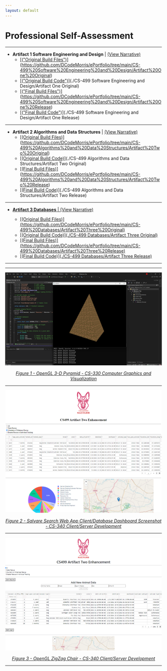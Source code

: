 ```yaml
---
layout: default
---
```


# **Professional Self-Assessment** #
 
----------------------------------------------------------------------------------------------------------------------------------------------------------------------------------------------
- **Artifact 1 Software Engineering and Design** \| [(View Narrative)](https://github.com/DCodeMorris/ePortfolio/blob/main/Narratives/20231120_Narrative_Software_Engineering_and_Design.pdf)
  - <u>[("Original Build Files")]</u>(https://github.com/DCodeMorris/ePortfolio/tree/main/CS-499%20Software%20Engineering%20and%20Design/Artifact%20One%20Original)
  - <u>[("Original Build Code")]</u>(./CS-499 Software Engineering and Design/Artifact One Original)
  - <u>[("Final Build Files")]</u>(https://github.com/DCodeMorris/ePortfolio/tree/main/CS-499%20Software%20Engineering%20and%20Design/Artifact%20One%20Release)
  - <u>[("Final Build Code")]</u>(./CS-499 Software Engineering and Design/Artifact One Release)

----------------------------------------------------------------------------------------------------------------------------------------------------------------------------------------------
- **Artifact 2 Algorithms and Data Structures** \| [(View Narrative)](https://github.com/DCodeMorris/ePortfolio/blob/main/Narratives/20231120_Narrative_Algorithms_and_Data_Structures.pdf)
  - <u>[(Original Build Files)]</u>(https://github.com/DCodeMorris/ePortfolio/tree/main/CS-499%20Algorithms%20and%20Data%20Structures/Artifact%20Two%20Original)
  - <u>[(Original Build Code)]</u>(./CS-499 Algorithms and Data Structures/Artifact Two Original)
  - <u>[(Final Build Files)]</u>(https://github.com/DCodeMorris/ePortfolio/tree/main/CS-499%20Algorithms%20and%20Data%20Structures/Artifact%20Two%20Release)
  - <u>[(Final Build Code)]</u>(./CS-499 Algorithms and Data Structures/Artifact Two Release)

----------------------------------------------------------------------------------------------------------------------------------------------------------------------------------------------
- <u>**Artifact 3 Databases** \| [(View Narrative)](https://github.com/DCodeMorris/ePortfolio/blob/main/Narratives/20231120_Narrative_Databases_Morris.pdf)
  - <u>[(Original Build Files)]</u>(https://github.com/DCodeMorris/ePortfolio/tree/main/CS-499%20Databases/Artifact%20Three%20Original)
  - <u>[(Original Build Code)]</u>(./CS-499 Databases/Artifact Three Original)
  - <u>[(Final Build Files)]</u>(https://github.com/DCodeMorris/ePortfolio/tree/main/CS-499%20Databases/Artifact%20Three%20Release)
  - <u>[(Final Build Code)]</u>(./CS-499 Databases/Artifact Three Release)

----------------------------------------------------------------------------------------------------------------------------------------------------------------------------------------------





----------------------------------------------------------------------------------------------------------------------------------------------------------------------------------------------
<div style="text-align: center;">
    <a href="https://github.com/DCodeMorris/ePortfolio/blob/main/assets/img/Pyramid%20Screenshot%20Artifact%201.png" target="_blank">
		<img src="assets/img/Pyramid Screenshot Artifact 1.png" width="720px" title="OpenGL 3-D Pyramid Screenshot" />
	</a>
    <p><em>Figure 1 - OpenGL 3-D Pyramid - CS-330 Computer Graphics and Visualization</em></p>
</div>

----------------------------------------------------------------------------------------------------------------------------------------------------------------------------------------------


<div style="text-align: center;">
    <a href="https://github.com/DCodeMorris/ePortfolio/blob/main/assets/img/Salvare%20Screenshot%20Artifact%202.png" target="_blank">
		<img src="assets/img/Salvare Screenshot Artifact 2.png" width="720px" title="Salvare Application Screenshot" />
	</a>
    <p><em>Figure 2 - Salvare Search Web App Client/Database Dashboard Screenshot - CS-340 Client/Server Development</em></p>
</div>

----------------------------------------------------------------------------------------------------------------------------------------------------------------------------------------------


<div style="text-align: center;">
    <a href="[https://github.com/DCodeMorris/ePortfolio/blob/main/assets/img/Salvare%20Screenshot%20Artifact%203.png)" target="_blank">
		<img src="assets/img/Salvare Screenshot Artifact 3.png" width="720px" title="Salvare Application Screenshot" />
	</a>
    <p><em>Figure 3 - OpenGL ZigZag Chair - CS-340 Client/Server Development</em></p>
</div>

----------------------------------------------------------------------------------------------------------------------------------------------------------------------------------------------



